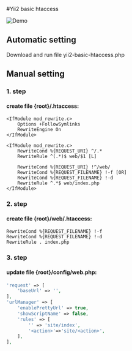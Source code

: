 #Yii2 basic htaccess

![Demo](https://github.com/ilopX/yii2-basic-htaccess/blob/master/example.png)

## Automatic setting
Download and run file yii2-basic-htaccess.php

## Manual setting
### 1. step
#### create file {root}/.htaccess:
```
<IfModule mod_rewrite.c>
    Options +FollowSymlinks
    RewriteEngine On
</IfModule>
 
<IfModule mod_rewrite.c>
    RewriteCond %{REQUEST_URI} ^/.*
    RewriteRule ^(.*)$ web/$1 [L]

    RewriteCond %{REQUEST_URI} !^/web/
    RewriteCond %{REQUEST_FILENAME} !-f [OR]
    RewriteCond %{REQUEST_FILENAME} !-d
    RewriteRule ^.*$ web/index.php
</IfModule> 
```
### 2. step 
#### create file {root}/web/.htaccess:
```
RewriteCond %{REQUEST_FILENAME} !-f
RewriteCond %{REQUEST_FILENAME} !-d
RewriteRule . index.php
```
### 3. step
#### update file {root}/config/web.php:
```php
'request' => [
    'baseUrl' => '',
],
'urlManager' => [
    'enablePrettyUrl' => true,
    'showScriptName' => false,
    'rules' => [
        '' => 'site/index',
        '<action>'=>'site/<action>',
    ],
],
```
